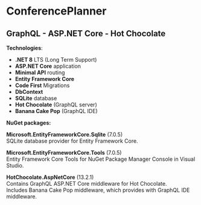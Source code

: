 # ConferencePlanner  
  
## GraphQL - <span>ASP.NET Core</span> - Hot Chocolate  
  
**Technologies**:  
- **.NET 8** LTS (Long Term Support)  
- **<span>ASP.NET Core</span>** application  
- **Minimal API** routing  
- **Entity Framework Core**  
- **Code First** Migrations  
- **DbContext**  
- **SQLite** database  
- **Hot Chocolate** (GraphQL server)  
- **Banana Cake Pop** (GraphQL IDE)  
  
**NuGet packages:**  
  
**Microsoft.EntityFrameworkCore.Sqlite** (7.0.5)  
SQLite database provider for Entity Framework Core.  
  
**Microsoft.EntityFrameworkCore.Tools** (7.0.5)  
Entity Framework Core Tools for NuGet Package Manager Console in Visual Studio.  
  
**HotChocolate.AspNetCore** (13.2.1)  
Contains GraphQL ASP.NET Core middleware for Hot Chocolate.  
Includes Banana Cake Pop middleware, which provides with GraphQL IDE middleware.  
